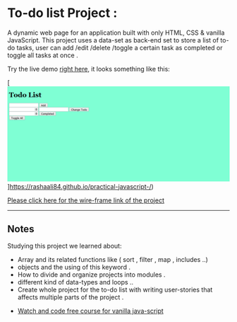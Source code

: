 # To-do list Project :

A dynamic web page for an application built with only HTML, CSS & vanilla JavaScript. This project uses a data-set as back-end set to store a list of to-do tasks, user can add /edit /delete /toggle a certain task as completed or toggle all tasks at once .

Try the live demo [right here](https://rashaali84.github.io/Sort-Without-Articles/index.html), it looks something like this:

[![To-do list Project screen shot](./images/prajs.png)]https://rashaali84.github.io/practical-javascript-/)

[Please click here for the wire-frame link of the project](https://wireframe.cc/OjvAvT)

---

## Notes

Studying this project we learned about:

- Array and its related functions like ( sort , filter , map , includes ..)
- objects and the using of this keyword .
- How to divide and organize projects into modules .
- different kind of data-types and loops ..
- Create whole project for the to-do list with writing user-stories that affects multiple parts of the project .

* [Watch and code free course for vanilla java-script](https://watchandcode.com/courses/enrolled/60264)
